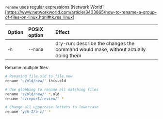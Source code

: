 `rename` uses regular expressions [Network World][https://www.networkworld.com/article/3433865/how-to-rename-a-group-of-files-on-linux.html#tk.rss_linux]

| Option | POSIX option | Effect                                                                            |
| :----- | :----------- | :-------------------------------------------------------------------------------- |
| `-n`   | `--nono`     | dry-run: describe the changes the command would make, without actually doing them |

Rename multiple files
```sh
# Renaming file.old to file.new
rename 's/old/new/' this.old

# Use globbing to rename all matching files
rename 's/old/new/' *.old
rename 's/report/review/' *

# Change all uppercase letters to lowercase
rename 'y/A-Z/a-z/' *
```